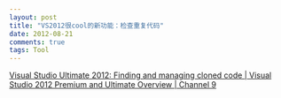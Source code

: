 ```yaml
---
layout: post
title: "VS2012很cool的新功能：检查重复代码"
date: 2012-08-21
comments: true
tags: Tool
---
```

<a href="http://channel9.msdn.com/Series/Visual-Studio-2012-Premium-and-Ultimate-Overview/Visual-Studio-Ultimate-2012-Finding-and-managing-cloned-code">Visual Studio Ultimate 2012: Finding and managing cloned code | Visual Studio 2012 Premium and Ultimate Overview | Channel 9</a><br /><blockquote></blockquote>